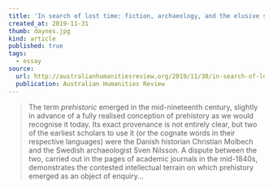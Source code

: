 ```yaml
---
title: 'In search of lost time: fiction, archaeology, and the elusive subject of prehistory'
created_at: 2019-11-31
thumb: daynes.jpg
kind: article
published: true
tags:
  - essay
source:
  url: http://australianhumanitiesreview.org/2019/11/30/in-search-of-lost-time-fiction-archaeology-and-the-elusive-subject-of-prehistory/
  publication: Australian Humanities Review
---
```


> The term _prehistoric_ emerged in the mid-nineteenth century, slightly in advance of a fully realised conception of prehistory as we would recognise it today. Its exact provenance is not entirely clear, but two of the earliest scholars to use it (or the cognate words in their respective languages) were the Danish historian Christian Molbech and the Swedish archaeologist Sven Nilsson. A dispute between the two, carried out in the pages of academic journals in the mid-1840s, demonstrates the contested intellectual terrain on which prehistory emerged as an object of enquiry...
